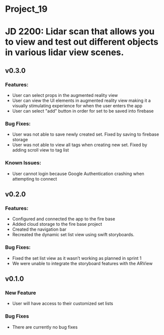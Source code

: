 # Project_19
# JD 2200: Lidar scan that allows you to view and test out different objects in various lidar view scenes.
## v0.3.0
### Features: 
  * User can select props in the augmented reality view
  * User can view the UI elements in augmented reality view making it a visually stimulating experience for when the user enters the app
  * User can select "add" button in order for set to be saved into firebase
### Bug Fixes:
  * User was not able to save newly created set. Fixed by saving to firebase storage
  * User was not able to view all tags when creating new set. Fixed by adding scroll view to tag list
### Known Issues:
  * User cannot login because Google Authentication crashing when attempting to connect 
## v0.2.0
### Features: 
  * Configured and connected the app to the fire base
  * Added cloud storage to the fire base project
  * Created the navigation bar
  * Recreated the dynamic set list view using swift storyboards.
### Bug Fixes: 
  * Fixed the set list view as it wasn’t working as planned in sprint 1
  * We were unable to integrate the storyboard features with the ARView
## v0.1.0
### New Feature
  * User will have access to their customized set lists 
### Bug Fixes
  * There are currently no bug fixes
